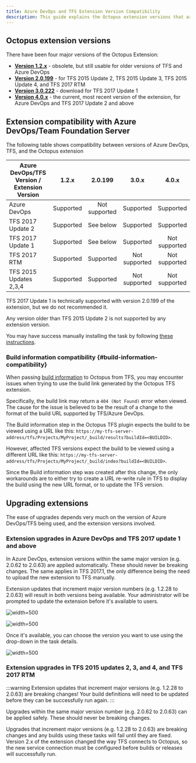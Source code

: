 ```yaml
---
title: Azure DevOps and TFS Extension Version Compatibility
description: This guide explains the Octopus extension versions that are compatible with different versions of Azure DevOps and TFS
---
```


## Octopus extension versions

There have been four major versions of the Octopus Extension:

- [**Version 1.2.x**](https://s3-eu-west-1.amazonaws.com/octopus-downloads/tfs-2015-extension/octopusdeploy.octopus-deploy-build-release-tasks-1.2.28.vsix) - obsolete, but still usable for older versions of TFS and Azure DevOps
- [**Version 2.0.199**](https://s3-eu-west-1.amazonaws.com/octopus-downloads/tfs-2015-extension/octopusdeploy.octopus-deploy-build-release-tasks-2.0.199.vsix) - for TFS 2015 Update 2, TFS 2015 Update 3, TFS 2015 Update 4, and TFS 2017 RTM
- [**Version 3.0.222**](https://octopus-downloads.s3-eu-west-1.amazonaws.com/tfs-2015-extension/octopusdeploy.octopus-deploy-build-release-tasks-3.0.222.vsix) - download for TFS 2017 Update 1
- [**Version 4.0.x**](https://marketplace.visualstudio.com/items?itemName=octopusdeploy.octopus-deploy-build-release-tasks) - the current, most recent version of the extension, for Azure DevOps and TFS 2017 Update 2 and above

## Extension compatibility with Azure DevOps/Team Foundation Server

The following table shows compatibility between versions of Azure DevOps, TFS, and the Octopus extension

| Azure DevOps/TFS Version / Extension Version |   1.2.x   |   2.0.199     |     3.0.x     |     4.0.x     |
| -------------------------------------------- |:---------:|:-------------:|:-------------:|:-------------:|
| Azure DevOps                                 | Supported | Not supported |   Supported   |   Supported   |
| TFS 2017 Update 2                            | Supported |   See below   |   Supported   |   Supported   |
| TFS 2017 Update 1                            | Supported |   See below   |   Supported   | Not supported |
| TFS 2017 RTM                                 | Supported |   Supported   | Not supported | Not supported |
| TFS 2015 Updates 2,3,4                       | Supported |   Supported   | Not supported | Not supported |

TFS 2017 Update 1 is technically supported with version 2.0.199 of the extension, but we do not recommended it.

Any version older than TFS 2015 Update 2 is not supported by any extension version.

You may have success manually installing the task by following [these instructions](manually-install-the-build-task.md).

### Build information compatibility {#build-information-compatibility}

When passing [build information](docs/packaging-applications/build-servers/build-information/index.md) to Octopus from TFS, you may encounter issues when trying to use the build link generated by the Octopus TFS extension.

Specifically, the build link may return a `404 (Not Found)` error when viewed. The cause for the issue is believed to be the result of a change to the format of the build URL supported by TFS/Azure DevOps.

The Build information step in the Octopus TFS plugin expects the build to be viewed using a URL like this: 
`https://my-tfs-server-address/tfs/Projects/MyProject/_build/results?buildId=<BUILDID>`.

However, affected TFS versions expect the build to be viewed using a different URL like this: `https://my-tfs-server-address/tfs/Projects/MyProject/_build/index?buildId=<BUILDID>`.

Since the Build information step was created after this change, the only workarounds are to either try to create a URL re-write rule in TFS to display the build using the new URL format, or to update the TFS version.

## Upgrading extensions

The ease of upgrades depends very much on the version of Azure DevOps/TFS being used, and the extension versions involved.

### Extension upgrades in Azure DevOps and TFS 2017 update 1 and above

In Azure DevOps, extension versions within the same major version (e.g. 2.0.62 to 2.0.63) are applied automatically. These should never be breaking changes. The same applies in TFS 2017.1, the only difference being the need to upload the new extension to TFS manually.

Extension updates that increment major version numbers (e.g. 1.2.28 to 2.0.63) will result in both versions being available. Your administrator will be prompted to update the extension before it's available to users.

![](images/extension-upgrade.png "width=500")

![](images/extension-upgrade-2.png "width=500")

Once it's available, you can choose the version you want to use using the drop-down in the task details.

![](images/extension-version-choice.png "width=500")

### Extension upgrades in TFS 2015 updates 2, 3, and 4, and TFS 2017 RTM

:::warning
Extension updates that increment major versions (e.g. 1.2.28 to 2.0.63) are breaking changes! Your build definitions will need to be updated before they can be successfully run again.
:::

Upgrades within the same major version number (e.g. 2.0.62 to 2.0.63) can be applied safely. These should never be breaking changes.

Upgrades that increment major versions (e.g. 1.2.28 to 2.0.63) are breaking changes and any builds using these tasks will fail until they are fixed. Version 2.x of the extension changed the way TFS connects to Octopus, so the new service connection must be configured before builds or releases will successfully run.
